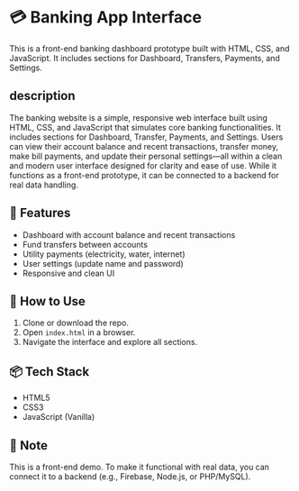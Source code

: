 # 💳 Banking App Interface

This is a front-end banking dashboard prototype built with HTML, CSS, and JavaScript. It includes sections for Dashboard, Transfers, Payments, and Settings.

## description
The banking website is a simple, responsive web interface built using HTML, CSS, and JavaScript that simulates core banking functionalities. It includes sections for Dashboard, Transfer, Payments, and Settings. Users can view their account balance and recent transactions, transfer money, make bill payments, and update their personal settings—all within a clean and modern user interface designed for clarity and ease of use. While it functions as a front-end prototype, it can be connected to a backend for real data handling.

## 🚀 Features

- Dashboard with account balance and recent transactions
- Fund transfers between accounts
- Utility payments (electricity, water, internet)
- User settings (update name and password)
- Responsive and clean UI

## 📁 How to Use

1. Clone or download the repo.
2. Open `index.html` in a browser.
3. Navigate the interface and explore all sections.

## 📦 Tech Stack

- HTML5
- CSS3
- JavaScript (Vanilla)

## 📌 Note

This is a front-end demo. To make it functional with real data, you can connect it to a backend (e.g., Firebase, Node.js, or PHP/MySQL).
